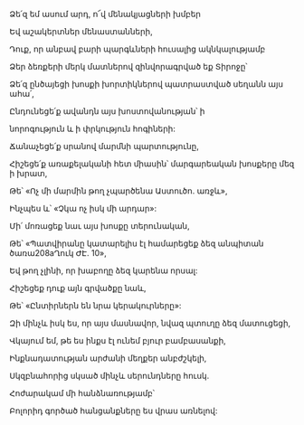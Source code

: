 Ձե՛զ եմ ասում արդ, ո՜վ մենակյացների խմբեր


Եվ աշակերտներ մենաստանների,


Դուք, որ անբավ բարի պարգևների հուսալից ակնկալությամբ


Ձեր ձեռքերի մերկ մատներով զինվորագրված եք Տիրոջը՝


Ձե՛զ ընծայեցի խոսքի խորտիկներով պատրաստված սեղանն այս ահա՛,


Ընդունեցե՛ք ավանդն այս խոստովանության՝ ի


նորոգություն և ի փրկություն հոգիների:


Ճանաչեցե՛ք սրանով մարմնի պարտությունը,


Հիշեցե՛ք առաքելականի հետ միասին՝ մարգարեական խոսքերը մեզ ի խրատ,


Թե՝ «Ոչ մի մարմին թող չպարծենա Աստուծո. առջև»,


Ինչպես և՝ «Չկա ոչ իսկ մի արդար»:


Մի՛ մոռացեք նաւ այս խոսքը տերունական,


Թե՝ «Պատվիրանը կատարելիս էլ համարեցեք ձեզ անպիտան ծառա208aՂուկ ԺԷ. 10»,


Եվ թող չլինի, որ խաբողը ձեզ կարենա որսալ:


Հիշեցեք դուք այն գրվածքը նաև,


Թե՝ «Ընտիրներն են նրա կերակուրները»:


Զի մինչև իսկ ես, որ այս մասնավոր, նվազ պտուղը ձեզ մատուցեցի,


Վկայում եմ, թե ես ինքս էլ ունեմ բյուր բամբասանքի,


Ինքնադատության արժանի մեղքեր անբժշկելի, 


Սկզբնահորից սկսած մինչև սերունդները հուսկ.


Հոժարակամ մի հանձնառությամբ՝


Բոլորիդ գործած հանցանքները ես վրաս առնելով: